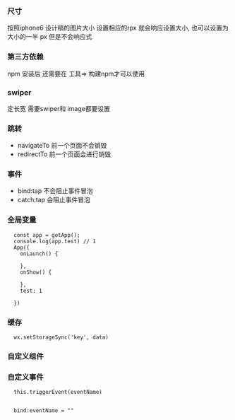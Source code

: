 ### 尺寸

按照iphone6 设计稿的图片大小 设置相应的rpx  就会响应设置大小, 也可以设置为大小的一半 px 但是不会响应式

### 第三方依赖

npm 安装后 还需要在 工具=> 构建npm才可以使用


### swiper

定长宽  需要swiper和 image都要设置

### 跳转

- navigateTo  前一个页面不会销毁
- redirectTo 前一个页面会进行销毁

### 事件

- bind:tap 不会阻止事件冒泡
- catch:tap 会阻止事件冒泡

### 全局变量

```
  const app = getApp();
  console.log(app.test) // 1
  App({
    onLaunch() {

    },
    onShow() {

    },
    test: 1

  })
```
### 缓存

```
  wx.setStorageSync('key', data)
```

### 自定义组件

### 自定义事件

```
  this.triggerEvent(eventName)


  bind:eventName = ""
```
